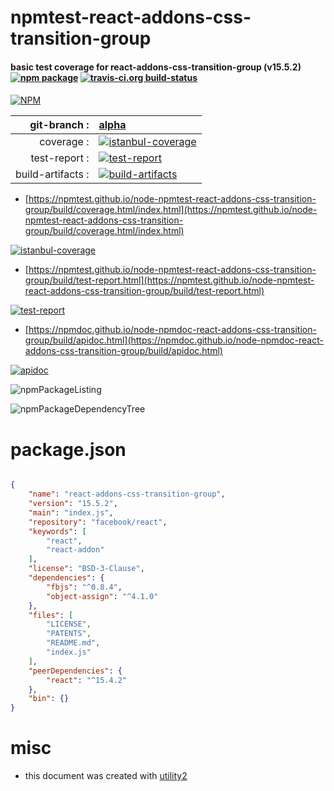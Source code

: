 # npmtest-react-addons-css-transition-group

#### basic test coverage for  react-addons-css-transition-group (v15.5.2)  [![npm package](https://img.shields.io/npm/v/npmtest-react-addons-css-transition-group.svg?style=flat-square)](https://www.npmjs.org/package/npmtest-react-addons-css-transition-group) [![travis-ci.org build-status](https://api.travis-ci.org/npmtest/node-npmtest-react-addons-css-transition-group.svg)](https://travis-ci.org/npmtest/node-npmtest-react-addons-css-transition-group)

####

[![NPM](https://nodei.co/npm/react-addons-css-transition-group.png?downloads=true&downloadRank=true&stars=true)](https://www.npmjs.com/package/react-addons-css-transition-group)

| git-branch : | [alpha](https://github.com/npmtest/node-npmtest-react-addons-css-transition-group/tree/alpha)|
|--:|:--|
| coverage : | [![istanbul-coverage](https://npmtest.github.io/node-npmtest-react-addons-css-transition-group/build/coverage.badge.svg)](https://npmtest.github.io/node-npmtest-react-addons-css-transition-group/build/coverage.html/index.html)|
| test-report : | [![test-report](https://npmtest.github.io/node-npmtest-react-addons-css-transition-group/build/test-report.badge.svg)](https://npmtest.github.io/node-npmtest-react-addons-css-transition-group/build/test-report.html)|
| build-artifacts : | [![build-artifacts](https://npmtest.github.io/node-npmtest-react-addons-css-transition-group/glyphicons_144_folder_open.png)](https://github.com/npmtest/node-npmtest-react-addons-css-transition-group/tree/gh-pages/build)|

- [https://npmtest.github.io/node-npmtest-react-addons-css-transition-group/build/coverage.html/index.html](https://npmtest.github.io/node-npmtest-react-addons-css-transition-group/build/coverage.html/index.html)

[![istanbul-coverage](https://npmtest.github.io/node-npmtest-react-addons-css-transition-group/build/screenCapture.buildCi.browser.%252Ftmp%252Fbuild%252Fcoverage.lib.html.png)](https://npmtest.github.io/node-npmtest-react-addons-css-transition-group/build/coverage.html/index.html)

- [https://npmtest.github.io/node-npmtest-react-addons-css-transition-group/build/test-report.html](https://npmtest.github.io/node-npmtest-react-addons-css-transition-group/build/test-report.html)

[![test-report](https://npmtest.github.io/node-npmtest-react-addons-css-transition-group/build/screenCapture.buildCi.browser.%252Ftmp%252Fbuild%252Ftest-report.html.png)](https://npmtest.github.io/node-npmtest-react-addons-css-transition-group/build/test-report.html)

- [https://npmdoc.github.io/node-npmdoc-react-addons-css-transition-group/build/apidoc.html](https://npmdoc.github.io/node-npmdoc-react-addons-css-transition-group/build/apidoc.html)

[![apidoc](https://npmdoc.github.io/node-npmdoc-react-addons-css-transition-group/build/screenCapture.buildCi.browser.%252Ftmp%252Fbuild%252Fapidoc.html.png)](https://npmdoc.github.io/node-npmdoc-react-addons-css-transition-group/build/apidoc.html)

![npmPackageListing](https://npmtest.github.io/node-npmtest-react-addons-css-transition-group/build/screenCapture.npmPackageListing.svg)

![npmPackageDependencyTree](https://npmtest.github.io/node-npmtest-react-addons-css-transition-group/build/screenCapture.npmPackageDependencyTree.svg)



# package.json

```json

{
    "name": "react-addons-css-transition-group",
    "version": "15.5.2",
    "main": "index.js",
    "repository": "facebook/react",
    "keywords": [
        "react",
        "react-addon"
    ],
    "license": "BSD-3-Clause",
    "dependencies": {
        "fbjs": "^0.8.4",
        "object-assign": "^4.1.0"
    },
    "files": [
        "LICENSE",
        "PATENTS",
        "README.md",
        "index.js"
    ],
    "peerDependencies": {
        "react": "^15.4.2"
    },
    "bin": {}
}
```



# misc
- this document was created with [utility2](https://github.com/kaizhu256/node-utility2)
